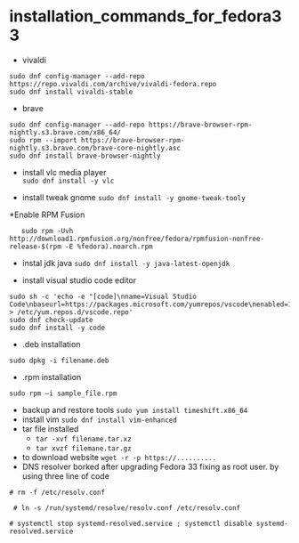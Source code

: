 # installation_commands_for_fedora33
 * vivaldi
```sudo dnf install dnf-utils
sudo dnf config-manager --add-repo https://repo.vivaldi.com/archive/vivaldi-fedora.repo
sudo dnf install vivaldi-stable
```
* brave
```sudo dnf install dnf-plugins-core
sudo dnf config-manager --add-repo https://brave-browser-rpm-nightly.s3.brave.com/x86_64/
sudo rpm --import https://brave-browser-rpm-nightly.s3.brave.com/brave-core-nightly.asc
sudo dnf install brave-browser-nightly
``` 
* install vlc media player   
`sudo dnf install -y vlc`  

* install tweak gnome
`sudo dnf install -y gnome-tweak-tooly`  

*Enable RPM Fusion
```sudo rpm -Uvh http://download1.rpmfusion.org/free/fedora/rpmfusion-free-release-$(rpm -E %fedora).noarch.rpm   
   sudo rpm -Uvh http://download1.rpmfusion.org/nonfree/fedora/rpmfusion-nonfree-release-$(rpm -E %fedora).noarch.rpm 
```
* instal jdk java
`sudo dnf install -y java-latest-openjdk`  

* install visual studio code editor 
```sudo rpm --import https://packages.microsoft.com/keys/microsoft.asc
sudo sh -c 'echo -e "[code]\nname=Visual Studio Code\nbaseurl=https://packages.microsoft.com/yumrepos/vscode\nenabled=1\ngpgcheck=1\ngpgkey=https://packages.microsoft.com/keys/microsoft.asc" > /etc/yum.repos.d/vscode.repo'
sudo dnf check-update
sudo dnf install -y code  
```

* .deb installation
```sudo yum install dpkg
sudo dpkg -i filename.deb
```
* .rpm installation
```sudo yum localinstall sample_file.rpm
sudo rpm –i sample_file.rpm
```
* backup and restore tools
`sudo yum install timeshift.x86_64`
* install vim 
`sudo dnf install vim-enhanced`
* tar file  installed  
  - `tar -xvf filename.tar.xz`
  - `tar xvzf filemane.tar.gz`
* to download website 
`wget -r -p https://..........`
* DNS resolver borked after upgrading Fedora 33  fixing as root user. by using three line of code

`# rm -f /etc/resolv.conf`    

  ` # ln -s /run/systemd/resolve/resolv.conf /etc/resolv.conf`  
  
   `# systemctl stop systemd-resolved.service ; systemctl disable systemd-resolved.service`

